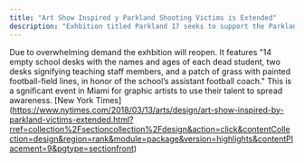 ```yaml
---
title: "Art Show Inspired y Parkland Shooting Victims is Extended"
description: "Exhbition titled Parkland 17 seeks to support the Parkland High School Victims and the students demanding a change"
---
```


Due to overwhelming demand the exhbition will reopen. It features "14 empty school desks with the names and ages of each dead student, two desks signifying teaching staff members, and a patch of grass with painted football-field lines, in honor of the school’s assistant football coach." This is a sgnificant event in Miami for graphic artists to use their talent to spread awareness.
[New York Times] (https://www.nytimes.com/2018/03/13/arts/design/art-show-inspired-by-parkland-victims-extended.html?rref=collection%2Fsectioncollection%2Fdesign&action=click&contentCollection=design&region=rank&module=package&version=highlights&contentPlacement=9&pgtype=sectionfront)


